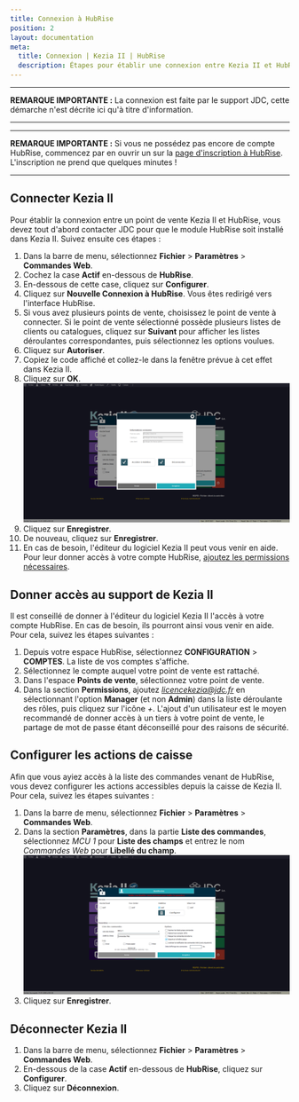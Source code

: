 ```yaml
---
title: Connexion à HubRise
position: 2
layout: documentation
meta:
  title: Connexion | Kezia II | HubRise
  description: Étapes pour établir une connexion entre Kezia II et HubRise. Connectez votre caisse et synchronisez vos données avec d'autres applications.
---
```


---

**REMARQUE IMPORTANTE :** La connexion est faite par le support JDC, cette démarche n'est décrite ici qu'à titre d'information.

---

---

**REMARQUE IMPORTANTE :** Si vous ne possédez pas encore de compte HubRise, commencez par en ouvrir un sur la [page d'inscription à HubRise](https://manager.hubrise.com/signup). L'inscription ne prend que quelques minutes !

---

## Connecter Kezia II

Pour établir la connexion entre un point de vente Kezia II et HubRise, vous devez tout d'abord contacter JDC pour que le module HubRise soit installé dans Kezia II. Suivez ensuite ces étapes :

1. Dans la barre de menu, sélectionnez **Fichier** > **Paramètres** > **Commandes Web**.
1. Cochez la case **Actif** en-dessous de **HubRise**.
1. En-dessous de cette case, cliquez sur **Configurer**.
1. Cliquez sur **Nouvelle Connexion à HubRise**. Vous êtes redirigé vers l'interface HubRise.
1. Si vous avez plusieurs points de vente, choisissez le point de vente à connecter. Si le point de vente sélectionné possède plusieurs listes de clients ou catalogues, cliquez sur **Suivant** pour afficher les listes déroulantes correspondantes, puis sélectionnez les options voulues.
1. Cliquez sur **Autoriser**.
1. Copiez le code affiché et collez-le dans la fenêtre prévue à cet effet dans Kezia II.
1. Cliquez sur **OK**.
   ![Connexion à HubRise - HubRise connecté](../images/001-fr-kezia-connexion-hubrise.png)
1. Cliquez sur **Enregistrer**.
1. De nouveau, cliquez sur **Enregistrer**.
1. En cas de besoin, l'éditeur du logiciel Kezia II peut vous venir en aide. Pour leur donner accès à votre compte HubRise, [ajoutez les permissions nécessaires](/apps/kezia/connect-hubrise#donner-acc-s-au-support-de-kezia-ii).

## Donner accès au support de Kezia II

Il est conseillé de donner à l'éditeur du logiciel Kezia II l'accès à votre compte HubRise. En cas de besoin, ils pourront ainsi vous venir en aide. Pour cela, suivez les étapes suivantes :

1. Depuis votre espace HubRise, sélectionnez **CONFIGURATION** > **COMPTES**. La liste de vos comptes s'affiche.
1. Sélectionnez le compte auquel votre point de vente est rattaché.
1. Dans l'espace **Points de vente**, sélectionnez votre point de vente.
1. Dans la section **Permissions**, ajoutez *licencekezia@jdc.fr* en sélectionnant l'option **Manager** (et non **Admin**) dans la liste déroulante des rôles, puis cliquez sur l'icône _+_. L'ajout d'un utilisateur est le moyen recommandé de donner accès à un tiers à votre point de vente, le partage de mot de passe étant déconseillé pour des raisons de sécurité.

## Configurer les actions de caisse

Afin que vous ayiez accès à la liste des commandes venant de HubRise, vous devez configurer les actions accessibles depuis la caisse de Kezia II. Pour cela, suivez les étapes suivantes :

1. Dans la barre de menu, sélectionnez **Fichier** > **Paramètres** > **Commandes Web**.
1. Dans la section **Paramètres**, dans la partie **Liste des commandes**, sélectionnez *MCU 1* pour **Liste des champs** et entrez le nom *Commandes Web* pour **Libellé du champ**.
   ![Connexion à HubRise - Configuration des commandes](../images/002-fr-kezia-configuration-commandes.png)
1. Cliquez sur **Enregistrer**.

## Déconnecter Kezia II

1. Dans la barre de menu, sélectionnez **Fichier** > **Paramètres** > **Commandes Web**.
1. En-dessous de la case **Actif** en-dessous de **HubRise**, cliquez sur **Configurer**.
1. Cliquez sur **Déconnexion**.
